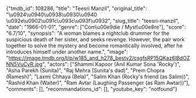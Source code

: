 {"tmdb_id": 108286, "title": "Teesri Manzil", "original_title": "\u0924\u0940\u0938\u0930\u0940 \u092e\u0902\u091c\u093c\u093f\u0932", "slug_title": "teesri-manzil", "date": "1966-01-01", "genre": ["Com\u00e9die / Myst\u00e8re"], "score": "6.7/10", "synopsis": "A woman blames a nightclub drummer for the suspicious death of her sister, and seeks revenge. However, the pair work together to solve the mystery and become romantically involved, after he introduces himself under another name.", "image": "https://image.tmdb.org/t/p/w185_and_h278_bestv2/csgfsRP15QKaz6lBdOZNN5VuCyR.jpg", "actors": ["Shammi Kapoor (Anil Kumar Sona 'Rocky')", "Asha Parekh (Sunita)", "Raj Mehra (Sunita's dad)", "Prem Chopra (Ramesh)", "Laxmi Chhaya (Bela)", "Salim Khan (Rocky's friend (as Salim))", "Rashid Khan (Waiter)", "Ram Avtar (Laughing Passenger (as Ram Awtar))"], "comments": [], "recommandations_id": [], "youtube_key": "notfound"}